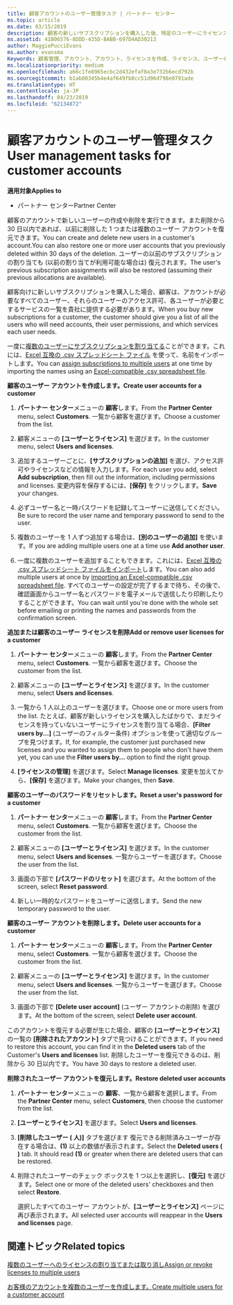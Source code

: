```yaml
---
title: 顧客アカウントのユーザー管理タスク | パートナー センター
ms.topic: article
ms.date: 03/15/2019
description: 顧客の新しいサブスクリプションを購入した後、特定のユーザーにライセンスを割り当てることができます。
ms.assetid: 41B06576-8DDD-435D-BABB-697D4AD30213
author: MaggiePucciEvans
ms.author: evansma
Keywords: 顧客管理、アカウント、アカウント、ライセンスを作成、ライセンス、ユーザーの管理、パスワードを割り当てる、パスワードのリセット、パスワードの変更
ms.localizationpriority: medium
ms.openlocfilehash: a66c1fe8965ecbc2d432efaf0a3e732b6ecd792b
ms.sourcegitcommit: b1ab80345b4e4af649fb8cc51d96d798e0791ade
ms.translationtype: HT
ms.contentlocale: ja-JP
ms.lasthandoff: 04/23/2019
ms.locfileid: "62134872"
---
```

# <a name="user-management-tasks-for-customer-accounts"></a><span data-ttu-id="32f7b-104">顧客アカウントのユーザー管理タスク</span><span class="sxs-lookup"><span data-stu-id="32f7b-104">User management tasks for customer accounts</span></span>

<span data-ttu-id="32f7b-105">**適用対象**</span><span class="sxs-lookup"><span data-stu-id="32f7b-105">**Applies to**</span></span>

-  <span data-ttu-id="32f7b-106">パートナー センター</span><span class="sxs-lookup"><span data-stu-id="32f7b-106">Partner Center</span></span>



<span data-ttu-id="32f7b-107">顧客のアカウントで新しいユーザーの作成や削除を実行できます。また削除から 30 日以内であれば、以前に削除した 1 つまたは複数のユーザー アカウントを復元できます。</span><span class="sxs-lookup"><span data-stu-id="32f7b-107">You can create and delete new users in a customer's account.You can also restore one or more user accounts that you previously deleted within 30 days of the deletion.</span></span> <span data-ttu-id="32f7b-108">ユーザーの以前のサブスクリプションの割り当ても (以前の割り当てが利用可能な場合は) 復元されます。</span><span class="sxs-lookup"><span data-stu-id="32f7b-108">The user's previous subscription assignments will also be restored (assuming their previous allocations are available).</span></span>

<span data-ttu-id="32f7b-109">顧客向けに新しいサブスクリプションを購入した場合、顧客は、アカウントが必要なすべてのユーザー、それらのユーザーのアクセス許可、各ユーザーが必要とするサービスの一覧を貴社に提供する必要があります。</span><span class="sxs-lookup"><span data-stu-id="32f7b-109">When you buy new subscriptions for a customer,  the customer should give you a list of all the users who will need accounts, their user permissions, and which services each user needs.</span></span>  

<span data-ttu-id="32f7b-110">一度に[複数のユーザーにサブスクリプションを割り当てる](bulk-license-provisioning-for-multiple-users.md)ことができます。これには、[Excel 互換の .csv スプレッドシート ファイル](adding-multiple-users-to-a-customer-account.md) を使って、名前をインポートします。</span><span class="sxs-lookup"><span data-stu-id="32f7b-110">You can [assign subscriptions to multiple users](bulk-license-provisioning-for-multiple-users.md) at one time by importing the names using an [Excel-compatible .csv spreadsheet file](adding-multiple-users-to-a-customer-account.md).</span></span>

<a href="" id="createuseraccounts"></a>
<span data-ttu-id="32f7b-111">**顧客のユーザー アカウントを作成します。**</span><span class="sxs-lookup"><span data-stu-id="32f7b-111">**Create user accounts for a customer**</span></span>

1.  <span data-ttu-id="32f7b-112">**パートナー センター**メニューの **顧客**します。</span><span class="sxs-lookup"><span data-stu-id="32f7b-112">From the **Partner Center** menu, select **Customers**.</span></span> <span data-ttu-id="32f7b-113">一覧から顧客を選びます。</span><span class="sxs-lookup"><span data-stu-id="32f7b-113">Choose a customer from the list.</span></span>

2.  <span data-ttu-id="32f7b-114">顧客メニューの **[ユーザーとライセンス]** を選びます。</span><span class="sxs-lookup"><span data-stu-id="32f7b-114">In the customer menu, select **Users and licenses**.</span></span>

3.  <span data-ttu-id="32f7b-115">追加するユーザーごとに、**[サブスクリプションの追加]** を選び、アクセス許可やライセンスなどの情報を入力します。</span><span class="sxs-lookup"><span data-stu-id="32f7b-115">For each user you add, select **Add subscription**, then fill out the information, including permissions and licenses.</span></span> <span data-ttu-id="32f7b-116">変更内容を保存するには、**[保存]** をクリックします。</span><span class="sxs-lookup"><span data-stu-id="32f7b-116">**Save** your changes.</span></span>

4.  <span data-ttu-id="32f7b-117">必ずユーザー名と一時パスワードを記録してユーザーに送信してください。</span><span class="sxs-lookup"><span data-stu-id="32f7b-117">Be sure to record the user name and temporary password to send to the user.</span></span> 

5.  <span data-ttu-id="32f7b-118">複数のユーザーを 1 人ずつ追加する場合は、**[別のユーザーの追加]** を使います。</span><span class="sxs-lookup"><span data-stu-id="32f7b-118">If you are adding multiple users one at a time use **Add another user**.</span></span> 

6. <span data-ttu-id="32f7b-119">一度に複数のユーザーを追加することもできます。これには、[Excel 互換の .csv スプレッドシート ファイルをインポート](adding-multiple-users-to-a-customer-account.md)します。</span><span class="sxs-lookup"><span data-stu-id="32f7b-119">You can also add multiple users at once by [importing an Excel-compatible .csv spreadsheet file](adding-multiple-users-to-a-customer-account.md).</span></span> <span data-ttu-id="32f7b-120">すべてのユーザーの設定が完了するまで待ち、その後で、確認画面からユーザー名とパスワードを電子メールで送信したり印刷したりすることができます。</span><span class="sxs-lookup"><span data-stu-id="32f7b-120">You can wait until you're done with the whole set before emailing or printing the names and passwords from the confirmation screen.</span></span>

<a href="" id="userlicensing"></a>
<span data-ttu-id="32f7b-121">**追加または顧客のユーザー ライセンスを削除**</span><span class="sxs-lookup"><span data-stu-id="32f7b-121">**Add or remove user licenses for a customer**</span></span>

1.  <span data-ttu-id="32f7b-122">**パートナー センター**メニューの **顧客**します。</span><span class="sxs-lookup"><span data-stu-id="32f7b-122">From the **Partner Center** menu, select **Customers**.</span></span> <span data-ttu-id="32f7b-123">一覧から顧客を選びます。</span><span class="sxs-lookup"><span data-stu-id="32f7b-123">Choose the customer from the list.</span></span>

2.  <span data-ttu-id="32f7b-124">顧客メニューの **[ユーザーとライセンス]** を選びます。</span><span class="sxs-lookup"><span data-stu-id="32f7b-124">In the customer menu, select **Users and licenses**.</span></span>

3.  <span data-ttu-id="32f7b-125">一覧から 1 人以上のユーザーを選びます。</span><span class="sxs-lookup"><span data-stu-id="32f7b-125">Choose one or more users from the list.</span></span> <span data-ttu-id="32f7b-126">たとえば、顧客が新しいライセンスを購入したばかりで、まだライセンスを持っていないユーザーにライセンスを割り当てる場合、**[Filter users by...]** (ユーザーのフィルター条件) オプションを使って適切なグループを見つけます。</span><span class="sxs-lookup"><span data-stu-id="32f7b-126">If, for example, the customer just purchased new licenses and you wanted to assign them to people who don't have them yet, you can use the **Filter users by...** option to find the right group.</span></span>

4.  <span data-ttu-id="32f7b-127">**[ライセンスの管理]** を選びます。</span><span class="sxs-lookup"><span data-stu-id="32f7b-127">Select **Manage licenses**.</span></span> <span data-ttu-id="32f7b-128">変更を加えてから、**[保存]** を選びます。</span><span class="sxs-lookup"><span data-stu-id="32f7b-128">Make your changes, then **Save**.</span></span>

<a href="" id="resetpassword"></a>
<span data-ttu-id="32f7b-129">**顧客のユーザーのパスワードをリセットします。**</span><span class="sxs-lookup"><span data-stu-id="32f7b-129">**Reset a user's password for a customer**</span></span>

1.  <span data-ttu-id="32f7b-130">**パートナー センター**メニューの **顧客**します。</span><span class="sxs-lookup"><span data-stu-id="32f7b-130">From the **Partner Center** menu, select **Customers**.</span></span> <span data-ttu-id="32f7b-131">一覧から顧客を選びます。</span><span class="sxs-lookup"><span data-stu-id="32f7b-131">Choose the customer from the list.</span></span>

2.  <span data-ttu-id="32f7b-132">顧客メニューの **[ユーザーとライセンス]** を選びます。</span><span class="sxs-lookup"><span data-stu-id="32f7b-132">In the customer menu, select **Users and licenses**.</span></span> <span data-ttu-id="32f7b-133">一覧からユーザーを選びます。</span><span class="sxs-lookup"><span data-stu-id="32f7b-133">Choose the user from the list.</span></span>

3.  <span data-ttu-id="32f7b-134">画面の下部で **[パスワードのリセット]** を選びます。</span><span class="sxs-lookup"><span data-stu-id="32f7b-134">At the bottom of the screen, select **Reset password**.</span></span> 

4.  <span data-ttu-id="32f7b-135">新しい一時的なパスワードをユーザーに送信します。</span><span class="sxs-lookup"><span data-stu-id="32f7b-135">Send the new temporary password to the user.</span></span>

<a href="" id="deleteuseraccounts"></a>
<span data-ttu-id="32f7b-136">**顧客のユーザー アカウントを削除します。**</span><span class="sxs-lookup"><span data-stu-id="32f7b-136">**Delete user accounts for a customer**</span></span>

1.  <span data-ttu-id="32f7b-137">**パートナー センター**メニューの **顧客**します。</span><span class="sxs-lookup"><span data-stu-id="32f7b-137">From the **Partner Center** menu, select **Customers**.</span></span> <span data-ttu-id="32f7b-138">一覧から顧客を選びます。</span><span class="sxs-lookup"><span data-stu-id="32f7b-138">Choose the customer from the list.</span></span>

2.  <span data-ttu-id="32f7b-139">顧客メニューの **[ユーザーとライセンス]** を選びます。</span><span class="sxs-lookup"><span data-stu-id="32f7b-139">In the customer menu, select **Users and licenses**.</span></span> <span data-ttu-id="32f7b-140">一覧からユーザーを選びます。</span><span class="sxs-lookup"><span data-stu-id="32f7b-140">Choose the user from the list.</span></span>

3.  <span data-ttu-id="32f7b-141">画面の下部で **[Delete user account]** (ユーザー アカウントの削除) を選びます。</span><span class="sxs-lookup"><span data-stu-id="32f7b-141">At the bottom of the screen, select **Delete user account**.</span></span>

<span data-ttu-id="32f7b-142">このアカウントを復元する必要が生じた場合、顧客の **[ユーザーとライセンス]** の一覧の **[削除されたアカウント]** タブで見つけることができます。</span><span class="sxs-lookup"><span data-stu-id="32f7b-142">If you need to restore this account, you can find it in the **Deleted users** tab of the Customer's **Users and licenses** list.</span></span> <span data-ttu-id="32f7b-143">削除したユーザーを復元できるのは、削除から 30 日以内です。</span><span class="sxs-lookup"><span data-stu-id="32f7b-143">You have 30 days to restore a deleted user.</span></span>

<a href="" id="restoreuseraccounts"></a>
<span data-ttu-id="32f7b-144">**削除されたユーザー アカウントを復元します。**</span><span class="sxs-lookup"><span data-stu-id="32f7b-144">**Restore deleted user accounts**</span></span>

1.  <span data-ttu-id="32f7b-145">**パートナー センター**メニューの **顧客**、一覧から顧客を選択します。</span><span class="sxs-lookup"><span data-stu-id="32f7b-145">From the **Partner Center** menu, select **Customers**, then choose the customer from the list.</span></span>

2.  <span data-ttu-id="32f7b-146">**[ユーザーとライセンス]** を選びます。</span><span class="sxs-lookup"><span data-stu-id="32f7b-146">Select **Users and licenses**.</span></span>

3.  <span data-ttu-id="32f7b-147">**[削除したユーザー ( 人)]** タブを選びます 復元できる削除済みユーザーが存在する場合は、**(1)** 以上の数値が表示されます。</span><span class="sxs-lookup"><span data-stu-id="32f7b-147">Select the **Deleted users ( )** tab. It should read **(1)** or greater when there are deleted users that can be restored.</span></span>

4.  <span data-ttu-id="32f7b-148">削除されたユーザーのチェック ボックスを 1 つ以上を選択し、**[復元]** を選びます。</span><span class="sxs-lookup"><span data-stu-id="32f7b-148">Select one or more of the deleted users' checkboxes and then select **Restore**.</span></span>

    <span data-ttu-id="32f7b-149">選択したすべてのユーザー アカウントが、**[ユーザーとライセンス]** ページに再び表示されます。</span><span class="sxs-lookup"><span data-stu-id="32f7b-149">All selected user accounts will reappear in the **Users and licenses** page.</span></span>

## <a name="related-topics"></a><span data-ttu-id="32f7b-150">関連トピック</span><span class="sxs-lookup"><span data-stu-id="32f7b-150">Related topics</span></span>


[<span data-ttu-id="32f7b-151">複数のユーザーへのライセンスの割り当てまたは取り消し</span><span class="sxs-lookup"><span data-stu-id="32f7b-151">Assign or revoke licenses to multiple users</span></span>](bulk-license-provisioning-for-multiple-users.md)

[<span data-ttu-id="32f7b-152">お客様のアカウントを複数のユーザーを作成します。</span><span class="sxs-lookup"><span data-stu-id="32f7b-152">Create multiple users for a customer account</span></span>](adding-multiple-users-to-a-customer-account.md)

 

 



